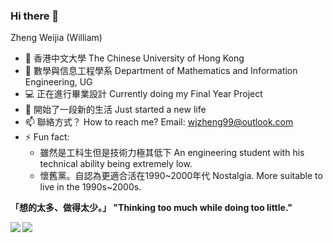 ### Hi there 👋

Zheng Weijia (William)

- 🔭 香港中文大學 The Chinese University of Hong Kong
- 🌱 數學與信息工程學系 Department of Mathematics and Information Engineering, UG
- 💻 正在進行畢業設計 Currently doing my Final Year Project
- 🤔 開始了一段新的生活 Just started a new life
- 📫 聯絡方式？ How to reach me? Email: wjzheng99@outlook.com 
- ⚡ Fun fact: 
    * 雖然是工科生但是技術力極其低下 An engineering student with his technical ability being extremely low.
    * 懷舊黨。自認為更適合活在1990~2000年代 Nostalgia. More suitable to live in the 1990s~2000s.

**「想的太多、做得太少。」 "Thinking too much while doing too little."**

<a href="#">
    <img align="left" src="https://github-readme-stats.vercel.app/api?username=WilliamZheng99&show_icons=true&count_private=true">
</a>
<a href="#">
    <img align="left" src="https://github-readme-stats.vercel.app/api/top-langs/?username=WilliamZheng99&exclude_repo=WilliamZheng99.github.io&langs_count=8&layout=compact&count_private=true">
</a>
